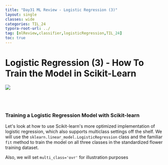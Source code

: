 ```yaml
---
title: "Day31 ML Review - Logistic Regression (3)"
layout: single
classes: wide
categories: TIL_24
typora-root-url: ../
tag: [mlReview,classifier,logisticRegression,TIL_24]
toc: true 
---
```


# Logistic Regression (3) - How To Train the Model in Scikit-Learn

<img src="/blog/images/2024-07-22-TIL24_Day31/156F368E-3620-43E0-8424-B2A7C7D240FD_1_105_c.jpeg">

<br><br>

### Training a Logistic Regression Model with Scikit-learn

Let's look at how to use Scikit-learn's more optimized implementation of logistic regression, which also supports multiclass settings off the shelf. We will use the `sklearn.linear_model.LogisticRegression` class and the familiar `fit` method to train the model on all three classes in the standardized flower training dataset.

Also, we will set `multi_class='ovr'` for illustration purposes
